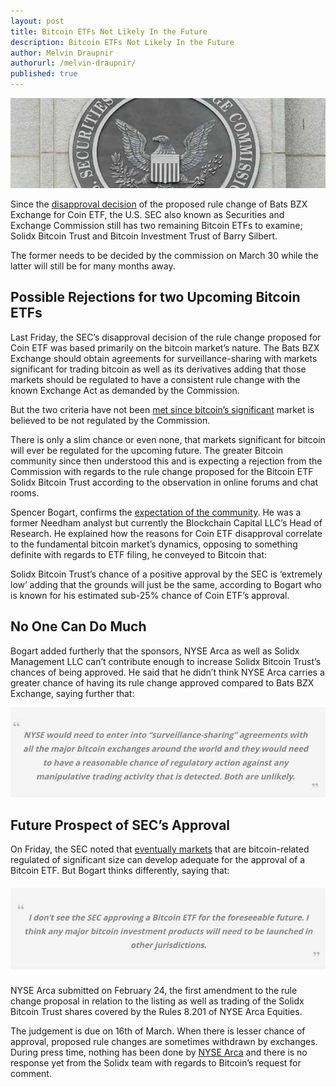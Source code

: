 ```yaml
---
layout: post
title: Bitcoin ETFs Not Likely In the Future
description: Bitcoin ETFs Not Likely In the Future
author: Melvin Draupnir
authorurl: /melvin-draupnir/
published: true
---
```


<p><center><img src="/images/etf-sec-1.jpg" alt="etf bitcoin"/></center></p>
 
<p>Since the <a href="/us-customs-agents-are-now-compelling-mobile-passwords/">disapproval decision</a> of the proposed rule change of Bats BZX Exchange for Coin ETF, the U.S. SEC also known as Securities and Exchange Commission still has two remaining Bitcoin ETFs to examine; Solidx Bitcoin Trust and Bitcoin Investment Trust of Barry Silbert. </p>

<p>The former needs to be decided by the commission on March 30 while the latter will still be for many months away.</p>
 
<h2>Possible Rejections for two Upcoming Bitcoin ETFs</h2>
 
<p>Last Friday, the SEC’s disapproval decision of the rule change proposed for Coin ETF was based primarily on the bitcoin market’s nature.  The Bats BZX Exchange should obtain agreements for surveillance-sharing with markets significant for trading bitcoin as well as its derivatives adding that those markets should be regulated to have a consistent rule change with the known Exchange Act as demanded by the Commission.  </p>

<p>But the two criteria have not been <a href="/nigerian-central-bank-warned-bitcoin-users/">met since bitcoin’s significant</a> market is believed to be not regulated by the Commission.  </p>
 
<p>There is only a slim chance or even none, that markets significant for bitcoin will ever be regulated for the upcoming future. The greater Bitcoin community since then understood this and is expecting a rejection from the Commission with regards to the rule change proposed for the Bitcoin ETF Solidx Bitcoin Trust according to the observation in online forums and chat rooms.</p>
 
<p>Spencer Bogart, confirms the <a href="/march-13-not-11-deadline-of-btc-etf-by-sec/">expectation of the community</a>. He was a former Needham analyst but currently the Blockchain Capital LLC’s Head of Research. He explained how the reasons for Coin ETF disapproval correlate to the fundamental bitcoin market’s dynamics, opposing to something definite with regards to ETF filing, he conveyed to Bitcoin that:</p>

<p>Solidx Bitcoin Trust’s chance of a positive approval by the SEC is ‘extremely low’ adding that the grounds will just be the same, according to Bogart who is known for his estimated sub-25% chance of Coin ETF’s approval.</p>
 
<h2>No One Can Do Much</h2>
 
<p>Bogart added furtherly that the sponsors, NYSE Arca as well as Solidx Management LLC can’t contribute enough to increase Solidx Bitcoin Trust’s chances of being approved. He said that he didn’t think NYSE Arca carries a greater chance of having its rule change approved compared to Bats BZX Exchange, saying further that:</p>
 
<p><center><img src="/images/etf-sec-2.jpg" alt="etf bitcoin"/></center></p>

<h2>Future Prospect of SEC’s Approval</h2>

<p>On Friday, the SEC noted that <a href="/anxiety-of-chinese-miners-on-uasf/">eventually markets</a> that are bitcoin-related regulated of significant size can develop adequate for the approval of a Bitcoin ETF. But Bogart thinks differently, saying that:</p>

<p><center><img src="/images/etf-sec-3.jpg" alt="etf bitcoin"/></center></p>
 
<p>NYSE Arca submitted on February 24, the first amendment to the rule change proposal in relation to the listing as well as trading of the Solidx Bitcoin Trust shares covered by the Rules 8.201 of NYSE Arca Equities. </p>

<p>The judgement is due on 16th of March. When there is lesser chance of approval, proposed rule changes are sometimes withdrawn by exchanges. During press time, nothing has been done by <a href="/the-price-of-counterparty-token-multiplies-by-2/">NYSE Arca</a> and there is no response yet from the Solidx team with regards to Bitcoin’s request for comment.</p>